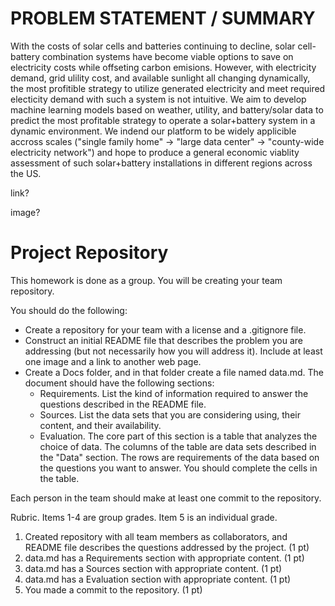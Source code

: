 # PROBLEM STATEMENT / SUMMARY
With the costs of solar cells and batteries continuing to decline, solar cell-battery combination systems have become viable options to save on electricity costs while offseting carbon emisions. However, with electricity demand, grid ulility cost, and available sunlight all changing dynamically, the most profitible strategy to utilize generated electricity and meet required electicity demand with such a system is not intuitive. We aim to develop machine learning models based on weather, utility, and battery/solar data to predict the most profitable strategy to operate a solar+battery system in a dynamic environment. We indend our platform to be widely applicible accross scales ("single family home" -> "large data center" -> "county-wide electricity network") and hope to produce a general economic viablity assessment of such solar+battery installations in different regions across the US.

link?

image?

# Project Repository

This homework is done as a group. You will be creating your team repository.

You should do the following:
- Create a repository for your team with a license and a .gitignore file.
- Construct an initial README file that describes the problem you are addressing (but not necessarily how you will address it). Include at least one image and a link to another web page.
- Create a Docs folder, and in that folder create a file named data.md. The document should have the following sections:
  - Requirements. List the kind of information required to answer the questions described in the README file.
  - Sources. List the data sets that you are considering using, their content, and their availability.
  - Evaluation. The core part of this section is a table that analyzes the choice of data. The columns of the table are data sets described in the "Data" section. The rows are requirements of the data based on the questions you want to answer. You should complete the cells in the table.
  
Each person in the team should make at least one commit to the repository.

Rubric. Items 1-4 are group grades. Item 5 is an individual grade.
1. Created repository with all team members as collaborators, and README file describes the questions addressed by the project. (1 pt)
2. data.md has a Requirements section with appropriate content. (1 pt)
3. data.md has a Sources section with appropriate content. (1 pt)
4. data.md has a Evaluation section with appropriate content. (1 pt)
5. You made a commit to the repository. (1 pt)
